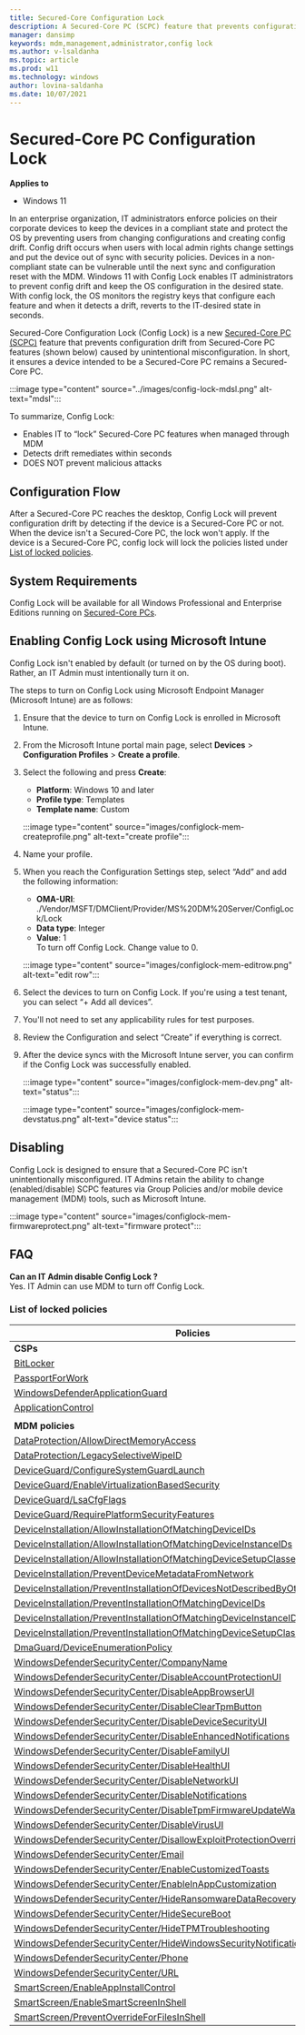 ```yaml
---
title: Secured-Core Configuration Lock
description: A Secured-Core PC (SCPC) feature that prevents configuration drift from Secured-Core PC features (shown below) caused by unintentional misconfiguration. 
manager: dansimp
keywords: mdm,management,administrator,config lock
ms.author: v-lsaldanha
ms.topic: article
ms.prod: w11
ms.technology: windows
author: lovina-saldanha
ms.date: 10/07/2021
---
```


# Secured-Core PC Configuration Lock 

**Applies to**

-   Windows 11

In an enterprise organization, IT administrators enforce policies on their corporate devices to keep the devices in a compliant state and protect the OS by preventing users from changing configurations and creating config drift. Config drift occurs when users with local admin rights change settings and put the device out of sync with security policies. Devices in a non-compliant state can be vulnerable until the next sync and configuration reset with the MDM. Windows 11 with Config Lock enables IT administrators to prevent config drift and keep the OS configuration in the desired state. With config lock, the OS monitors the registry keys that configure each feature and when it detects a drift, reverts to the IT-desired state in seconds.

Secured-Core Configuration Lock (Config Lock) is a new [Secured-Core PC (SCPC)](/windows-hardware/design/device-experiences/oem-highly-secure) feature that prevents configuration drift from Secured-Core PC features (shown below) caused by unintentional misconfiguration. In short, it ensures a device intended to be a Secured-Core PC remains a Secured-Core PC.

:::image type="content" source="../images/config-lock-mdsl.png" alt-text="mdsl":::

To summarize, Config Lock:

- Enables IT to “lock” Secured-Core PC features when managed through MDM
- Detects drift remediates within seconds
- DOES NOT prevent malicious attacks

## Configuration Flow

After a Secured-Core PC reaches the desktop, Config Lock will prevent configuration drift by detecting if the device is a Secured-Core PC or not. When the device isn't a Secured-Core PC, the lock won't apply. If the device is a Secured-Core PC, config lock will lock the policies listed under [List of locked policies](#list-of-locked-policies).

## System Requirements

Config Lock will be available for all Windows Professional and Enterprise Editions running on [Secured-Core PCs](/windows-hardware/design/device-experiences/oem-highly-secure).  

## Enabling Config Lock using Microsoft Intune

Config Lock isn't enabled by default (or turned on by the OS during boot). Rather, an IT Admin must intentionally turn it on.
 
The steps to turn on Config Lock using Microsoft Endpoint Manager (Microsoft Intune) are as follows:

1. Ensure that the device to turn on Config Lock is enrolled in Microsoft Intune.
1. From the Microsoft Intune portal main page, select **Devices** > **Configuration Profiles** > **Create a profile**.
1. Select the following and press **Create**:
    - **Platform**: Windows 10 and later
    - **Profile type**: Templates
    - **Template name**: Custom

    :::image type="content" source="images/configlock-mem-createprofile.png" alt-text="create profile":::

1. Name your profile.
1. When you reach the Configuration Settings step, select “Add” and add the following information:
    - **OMA-URI**: ./Vendor/MSFT/DMClient/Provider/MS%20DM%20Server/ConfigLock/Lock
    - **Data type**: Integer
    - **Value**: 1 </br>
    To turn off Config Lock. Change value to 0.

    :::image type="content" source="images/configlock-mem-editrow.png" alt-text="edit row":::

1. Select the devices to turn on Config Lock. If you're using a test tenant, you can select “+ Add all devices”.
1. You'll not need to set any applicability rules for test purposes.
1. Review the Configuration and select “Create” if everything is correct.
1. After the device syncs with the Microsoft Intune server, you can confirm if the Config Lock was successfully enabled.

    :::image type="content" source="images/configlock-mem-dev.png" alt-text="status":::

    :::image type="content" source="images/configlock-mem-devstatus.png" alt-text="device status":::

## Disabling

Config Lock is designed to ensure that a Secured-Core PC isn't unintentionally misconfigured.  IT Admins retain the ability to change (enabled/disable) SCPC features via Group Policies and/or mobile device management (MDM) tools, such as Microsoft Intune.

:::image type="content" source="images/configlock-mem-firmwareprotect.png" alt-text="firmware protect":::
 
## FAQ

**Can an IT Admin disable Config Lock ?** </br>
	Yes. IT Admin can use MDM to turn off Config Lock.</br>

### List of locked policies


|Policies  |
|---------|
|**CSPs**     |
|[BitLocker ](bitlocker-csp.md)      |
|[PassportForWork](passportforwork-csp.md)       |
|[WindowsDefenderApplicationGuard](windowsdefenderapplicationguard-csp.md)       |
|[ApplicationControl](applicationcontrol-csp.md) |
|     |
|**MDM policies**     |
|[DataProtection/AllowDirectMemoryAccess](policy-csp-dataprotection.md)      |
|[DataProtection/LegacySelectiveWipeID](policy-csp-dataprotection.md)      |
|[DeviceGuard/ConfigureSystemGuardLaunch](policy-csp-deviceguard.md)      |
|[DeviceGuard/EnableVirtualizationBasedSecurity](policy-csp-deviceguard.md)      |
|[DeviceGuard/LsaCfgFlags](policy-csp-deviceguard.md)      |
|[DeviceGuard/RequirePlatformSecurityFeatures](policy-csp-deviceguard.md)      |
|[DeviceInstallation/AllowInstallationOfMatchingDeviceIDs](policy-csp-deviceinstallation.md)      |
|[DeviceInstallation/AllowInstallationOfMatchingDeviceInstanceIDs](policy-csp-deviceinstallation.md)      |
|[DeviceInstallation/AllowInstallationOfMatchingDeviceSetupClasses](policy-csp-deviceinstallation.md) |
|[DeviceInstallation/PreventDeviceMetadataFromNetwork](policy-csp-deviceinstallation.md) |
|[DeviceInstallation/PreventInstallationOfDevicesNotDescribedByOtherPolicySettings](policy-csp-deviceinstallation.md) |
|[DeviceInstallation/PreventInstallationOfMatchingDeviceIDs](policy-csp-deviceinstallation.md) |
|[DeviceInstallation/PreventInstallationOfMatchingDeviceInstanceIDs](policy-csp-deviceinstallation.md) |
|[DeviceInstallation/PreventInstallationOfMatchingDeviceSetupClasses](policy-csp-deviceinstallation.md) |
|[DmaGuard/DeviceEnumerationPolicy](policy-csp-dmaguard.md) |
|[WindowsDefenderSecurityCenter/CompanyName](policy-csp-windowsdefendersecuritycenter.md) |
|[WindowsDefenderSecurityCenter/DisableAccountProtectionUI](policy-csp-windowsdefendersecuritycenter.md) |
|[WindowsDefenderSecurityCenter/DisableAppBrowserUI](policy-csp-windowsdefendersecuritycenter.md) |
|[WindowsDefenderSecurityCenter/DisableClearTpmButton](policy-csp-windowsdefendersecuritycenter.md) |
|[WindowsDefenderSecurityCenter/DisableDeviceSecurityUI](policy-csp-windowsdefendersecuritycenter.md) |
|[WindowsDefenderSecurityCenter/DisableEnhancedNotifications](policy-csp-windowsdefendersecuritycenter.md) |
|[WindowsDefenderSecurityCenter/DisableFamilyUI](policy-csp-windowsdefendersecuritycenter.md) |
|[WindowsDefenderSecurityCenter/DisableHealthUI](policy-csp-windowsdefendersecuritycenter.md) |
|[WindowsDefenderSecurityCenter/DisableNetworkUI](policy-csp-windowsdefendersecuritycenter.md) |
|[WindowsDefenderSecurityCenter/DisableNotifications](policy-csp-windowsdefendersecuritycenter.md) |
|[WindowsDefenderSecurityCenter/DisableTpmFirmwareUpdateWarning](policy-csp-windowsdefendersecuritycenter.md)|
|[WindowsDefenderSecurityCenter/DisableVirusUI](policy-csp-windowsdefendersecuritycenter.md) |
|[WindowsDefenderSecurityCenter/DisallowExploitProtectionOverride](policy-csp-windowsdefendersecuritycenter.md) |
|[WindowsDefenderSecurityCenter/Email](policy-csp-windowsdefendersecuritycenter.md) |
|[WindowsDefenderSecurityCenter/EnableCustomizedToasts](policy-csp-windowsdefendersecuritycenter.md) |
|[WindowsDefenderSecurityCenter/EnableInAppCustomization](policy-csp-windowsdefendersecuritycenter.md) |
|[WindowsDefenderSecurityCenter/HideRansomwareDataRecovery](policy-csp-windowsdefendersecuritycenter.md) |
|[WindowsDefenderSecurityCenter/HideSecureBoot](policy-csp-windowsdefendersecuritycenter.md) |
|[WindowsDefenderSecurityCenter/HideTPMTroubleshooting](policy-csp-windowsdefendersecuritycenter.md) |
|[WindowsDefenderSecurityCenter/HideWindowsSecurityNotificationAreaControl](policy-csp-windowsdefendersecuritycenter.md) |
|[WindowsDefenderSecurityCenter/Phone](policy-csp-windowsdefendersecuritycenter.md) |
|[WindowsDefenderSecurityCenter/URL](policy-csp-windowsdefendersecuritycenter.md) |
|[SmartScreen/EnableAppInstallControl](policy-csp-smartscreen.md)|
|[SmartScreen/EnableSmartScreenInShell](policy-csp-smartscreen.md) |
|[SmartScreen/PreventOverrideForFilesInShell](policy-csp-smartscreen.md) |


